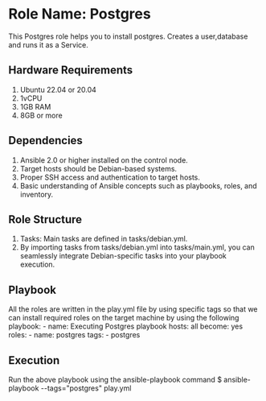 Role Name: Postgres
=========

This Postgres role helps you to install postgres. Creates a user,database and runs it as a Service.

Hardware Requirements
---------------------
1. Ubuntu 22.04 or 20.04
2. 1vCPU
3. 1GB RAM
4. 8GB or more

Dependencies
------------
1.  Ansible 2.0 or higher installed on the control node. 
2.  Target hosts should be Debian-based systems. 
3.  Proper SSH access and authentication to target hosts. 
4.  Basic understanding of Ansible concepts such as playbooks, roles, and inventory.

Role Structure
--------------
1.  Tasks: Main tasks are defined in tasks/debian.yml.   
2.  By importing tasks from tasks/debian.yml into tasks/main.yml, you can seamlessly integrate Debian-specific tasks into your playbook execution.

Playbook
--------

All the roles are written in the play.yml file by using specific tags so that we can install required roles on the target machine by using the following playbook:
    - name: Executing Postgres playbook
      hosts: all
      become: yes
  	roles:
  	- name: postgres
    	  tags:
     	  - postgres

Execution
---------

Run the above playbook using the ansible-playbook command 
$ ansible-playbook --tags="postgres" play.yml








